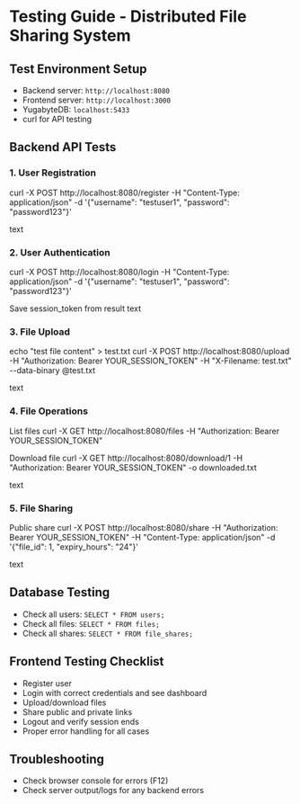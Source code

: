 # Testing Guide - Distributed File Sharing System

## Test Environment Setup

- Backend server: `http://localhost:8080`
- Frontend server: `http://localhost:3000`
- YugabyteDB: `localhost:5433`
- curl for API testing

## Backend API Tests

### 1. User Registration
curl -X POST http://localhost:8080/register
-H "Content-Type: application/json"
-d '{"username": "testuser1", "password": "password123"}'

text

### 2. User Authentication
curl -X POST http://localhost:8080/login
-H "Content-Type: application/json"
-d '{"username": "testuser1", "password": "password123"}'

Save session_token from result
text

### 3. File Upload
echo "test file content" > test.txt
curl -X POST http://localhost:8080/upload
-H "Authorization: Bearer YOUR_SESSION_TOKEN"
-H "X-Filename: test.txt"
--data-binary @test.txt

text

### 4. File Operations
List files
curl -X GET http://localhost:8080/files
-H "Authorization: Bearer YOUR_SESSION_TOKEN"

Download file
curl -X GET http://localhost:8080/download/1
-H "Authorization: Bearer YOUR_SESSION_TOKEN"
-o downloaded.txt

text

### 5. File Sharing
Public share
curl -X POST http://localhost:8080/share
-H "Authorization: Bearer YOUR_SESSION_TOKEN"
-H "Content-Type: application/json"
-d '{"file_id": 1, "expiry_hours": "24"}'

text

## Database Testing
- Check all users: `SELECT * FROM users;`
- Check all files: `SELECT * FROM files;`
- Check all shares: `SELECT * FROM file_shares;`

## Frontend Testing Checklist

- Register user
- Login with correct credentials and see dashboard
- Upload/download files
- Share public and private links
- Logout and verify session ends
- Proper error handling for all cases

## Troubleshooting
- Check browser console for errors (F12)
- Check server output/logs for any backend errors